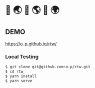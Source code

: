 # :runner: :earth_asia: :runner: :earth_americas: :runner: :earth_africa:

## DEMO

https://o-p.github.io/rtw/


### Local Testing

```bash
$ git clone git@github.com:o-p/rtw.git
$ cd rtw
$ yarn install
$ yarn serve
```
